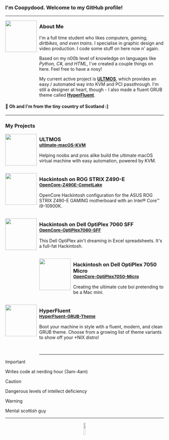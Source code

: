 ### I'm Coopydood. Welcome to my GitHub profile!

***
<img align="left" width="100" height="100" src="https://images.weserv.nl/?url=https://github.com/Coopydood.png?v=1&h=100&w=100&fit=cover&mask=circle&maxage=7d">
<img align="left" src="https://github.com/Coopydood/ultimate-macOS-KVM/assets/39441479/8f69f9b9-cf23-4e8b-adf3-95862a23e2ba" height=250 width=2 />

<h3>About Me</h3>

I'm a full time student who likes *computers, gaming, dirtbikes, and even trains*. I specialise in graphic design and video production. I code some stuff on here now n' again.

Based on my n00b level of knowledge on languages like *Python, C#, and HTML*, I've created a couple things on here. Feel free to have a nosy!

My current active project is **[ULTMOS](https://github.com/Coopydood/ultimate-macOS-KVM)**, which provides an easy / automated way into KVM and PCI passthrough. I'm still a designer at heart, though - I also made a fluent GRUB theme called **[HyperFluent](https://github.com/Coopydood/HyperFluent-GRUB-Theme)**.

#### :scotland:     Oh and I'm from the tiny country of Scotland :]

***

### My Projects

<img align="left" width="100" height="100" src="https://github.com/Coopydood/ultimate-macOS-KVM/blob/main/resources/images/ULTMOS.png?raw=true">
<img align="left" src="https://github.com/Coopydood/ultimate-macOS-KVM/assets/39441479/8f69f9b9-cf23-4e8b-adf3-95862a23e2ba" height=120 width=2 />

<h3>ULTMOS<br><sub><a href="https://github.com/Coopydood/ultimate-macOS-KVM">ultimate-macOS-KVM</a></sub></h3>

Helping noobs and pros alike build the ultimate macOS virtual machine with easy automation, powered by KVM. <br><br>


<img align="left" width="100" height="100" src="https://github.com/Coopydood/Coopydood/assets/39441479/b54b7098-bc82-4110-8a3e-2c4ed729b1b0">
<img align="left" src="https://github.com/Coopydood/ultimate-macOS-KVM/assets/39441479/8f69f9b9-cf23-4e8b-adf3-95862a23e2ba" height=135 width=2 />

<h3>Hackintosh on ROG STRIX Z490-E<br><sub><a href="https://github.com/Coopydood/OpenCore-Z490E-CometLake">OpenCore-Z490E-CometLake</a></sub></h3>

OpenCore Hackintosh configuration for the ASUS ROG STRIX Z490-E GAMING motherboard with an Intel® Core™ i9-10900K. <br><br>

<img align="left" width="100" height="100" src="https://github.com/user-attachments/assets/4bbeca09-c1fb-4f80-8a0c-38e8cc3dfb37">
<img align="left" src="https://github.com/Coopydood/ultimate-macOS-KVM/assets/39441479/8f69f9b9-cf23-4e8b-adf3-95862a23e2ba" height=135 width=2 />

<h3>Hackintosh on Dell OptiPlex 7060 SFF<br><sub><a href="https://github.com/Coopydood/OpenCore-OptiPlex7060-SFF/">OpenCore-OptiPlex7060-SFF</a></sub></h3>

This Dell OptiPlex ain't dreaming in Excel spreadsheets. It's a full-fat Hackintosh. <br><br>

<img align="left" width="100" height="100" src="https://github.com/user-attachments/assets/b0fce891-4de1-4397-b330-923c316abc65">
<img align="left" src="https://github.com/Coopydood/ultimate-macOS-KVM/assets/39441479/8f69f9b9-cf23-4e8b-adf3-95862a23e2ba" height=135 width=2 />

<h3>Hackintosh on Dell OptiPlex 7050 Micro<br><sub><a href="https://github.com/Coopydood/OpenCore-OptiPlex7050-Micro/">OpenCore-OptiPlex7050-Micro</a></sub></h3>

Creating the ultimate cute boi pretending to be a Mac mini. <br><br>

<img align="left" width="100" height="100" src="https://github.com/Coopydood/Coopydood/assets/39441479/f37fd9ea-4de9-447c-9cd9-36dd61027a52">
<img align="left" src="https://github.com/Coopydood/ultimate-macOS-KVM/assets/39441479/8f69f9b9-cf23-4e8b-adf3-95862a23e2ba" height=170 width=2 />

<h3>HyperFluent<br><sub><a href="https://github.com/Coopydood/HyperFluent-GRUB-Theme">HyperFluent-GRUB-Theme</a></sub></h3>

Boot your machine in style with a fluent, modern, and clean GRUB theme. Choose from a growing list of theme variants to show off your *NIX distro!

&nbsp;

***

> [!IMPORTANT]
> Writes code at nerding hour (3am-4am)

> [!CAUTION]
> Dangerous levels of intellect deficiency

> [!WARNING]
> Mental scottish guy

***

<p align="center">
  <img src="https://github.com/Coopydood/ultimate-macOS-KVM/assets/39441479/39d78d4b-8ce8-44f4-bba7-fefdbf2f80db" width="10%"> </img>
</p>
